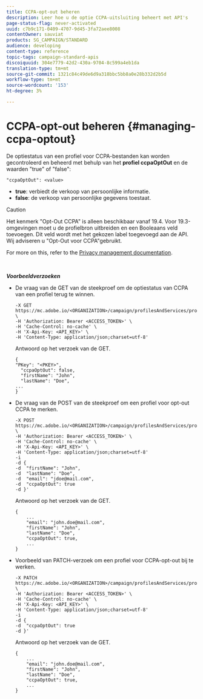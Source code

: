 ```yaml
---
title: CCPA-opt-out beheren
description: Leer hoe u de optie CCPA-uitsluiting beheert met API's
page-status-flag: never-activated
uuid: c7b9c171-0409-4707-9d45-3fa72aee8008
contentOwner: sauviat
products: SG_CAMPAIGN/STANDARD
audience: developing
content-type: reference
topic-tags: campaign-standard-apis
discoiquuid: 304e7779-42d2-430a-9704-8c599a4eb1da
translation-type: tm+mt
source-git-commit: 1321c84c49de6d9a318bbc5bb8a0e28b332d2b5d
workflow-type: tm+mt
source-wordcount: '153'
ht-degree: 3%

---
```



# CCPA-opt-out beheren {#managing-ccpa-optout}

De optiestatus van een profiel voor CCPA-bestanden kan worden gecontroleerd en beheerd met behulp van het **profiel ccpaOptOut** en de waarden &quot;true&quot; of &quot;false&quot;:

`"ccpaOptOut": <value>`

* **true**:  verbiedt de verkoop van persoonlijke informatie.
* **false**: de verkoop van persoonlijke gegevens toestaat.

>[!CAUTION]
>
>Het kenmerk &quot;Opt-Out CCPA&quot; is alleen beschikbaar vanaf 19.4. Voor 19.3-omgevingen moet u de profielbron uitbreiden en een Booleaans veld toevoegen. Dit veld wordt met het gekozen label toegevoegd aan de API. Wij adviseren u &quot;Opt-Out voor CCPA&quot;gebruikt.
>
>For more on this, refer to the [Privacy management documentation](https://helpx.adobe.com/campaign/kb/acs-privacy.html#ccpa).

<br/>

***Voorbeeldverzoeken***

* De vraag van de GET van de steekproef om de optiestatus van CCPA van een profiel terug te winnen.

   ```
   -X GET https://mc.adobe.io/<ORGANIZATION>/campaign/profilesAndServices/profile/<PKEY> \
   -H 'Authorization: Bearer <ACCESS_TOKEN>' \
   -H 'Cache-Control: no-cache' \
   -H 'X-Api-Key: <API_KEY>' \
   -H 'Content-Type: application/json;charset=utf-8'
   ```

   Antwoord op het verzoek van de GET.

   ```
   {
   "PKey": "<PKEY>",
     "ccpaOptOut": false,
     "firstName": "John",
     "lastName": "Doe",
   ...
   }
   ```

* De vraag van de POST van de steekproef om een profiel voor opt-out CCPA te merken.

   ```
   -X POST https://mc.adobe.io/<ORGANIZATION>/campaign/profilesAndServices/profile/ \
   -H 'Authorization: Bearer <ACCESS_TOKEN>' \
   -H 'Cache-Control: no-cache' \
   -H 'X-Api-Key: <API_KEY>' \
   -H 'Content-Type: application/json;charset=utf-8'
   -i
   -d {
   -d  "firstName": "John",
   -d  "lastName": "Doe",
   -d  "email": "jdoe@mail.com",
   -d  "ccpaOptOut": true
   -d }'
   ```

   Antwoord op het verzoek van de GET.

   ```
   {
       ...
       "email": "john.doe@mail.com",
       "firstName": "John",
       "lastName": "Doe",
       "ccpaOptOut": true,
       ...
   }
   ```

* Voorbeeld van PATCH-verzoek om een profiel voor CCPA-opt-out bij te werken.

   ```
   -X PATCH https://mc.adobe.io/<ORGANIZATION>/campaign/profilesAndServices/profile/<PKEY> \
   -H 'Authorization: Bearer <ACCESS_TOKEN>' \
   -H 'Cache-Control: no-cache' \
   -H 'X-Api-Key: <API_KEY>' \
   -H 'Content-Type: application/json;charset=utf-8'
   -i
   -d {
   -d  "ccpaOptOut": true
   -d }'
   ```

   Antwoord op het verzoek van de GET.

   ```
   {
       ...
       "email": "john.doe@mail.com",
       "firstName": "John",
       "lastName": "Doe",
       "ccpaOptOut": true,
       ...
   }
   ```
